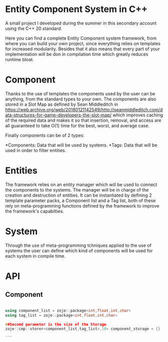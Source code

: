 # Entity Component System in C++

A small project I developed during the summer in this secondary account using the C++ 20 standard. 

Here you can find a complete Entity Component system framework, from where you can build your own project, since everything relies on templates for increased modularity. Besides that it also means that every part of your implementation will be don in compilation time which greatly reduces runtime bloat.

# Component

Thanks to the use of templates the components used by the user can be anything, from the standard types to your own. The components are also stored in a Slot Map as defined by Sean Middleditch in https://web.archive.org/web/20180121142549/http://seanmiddleditch.com/data-structures-for-game-developers-the-slot-map/ which improves caching of the required data and makes it so that insertion, removal, and access are all guaranteed to take O(1) time for the best, worst, and average case. 

Finally components can be of 2 types:

*Components: Data that will be used by systems.
*Tags: Data that will be used in order to filter entities.


# Entities

The framework relies on an entity manager which will be used to connect the components to the systems. The manager will be in charge of the creation and destruction of entities. It can be instantiated by defining 2 template parameter packs, a Component list and a Tag list, both of these rely on meta-programming functions defined by the framework to improve the framework's capabilties.

# System

Through the use of meta-programming tchniques applied to the use of systems the user can define which kind of components will be used for each system in compile time.

# API

## Component

```cpp

using component_list = zoje::package<int,float,int,char>
using tag_list = zoje::package<int,float,int,char>

##Second parameter is the size of the Storage
zoje::cmp::storer<component_list,tag_list>,10> component_storage = {}

´´´

